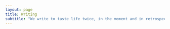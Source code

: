 ```yaml
---
layout: page
title: Writing
subtitle: "We write to taste life twice, in the moment and in retrospect." - Anaïs Nin
---
```

